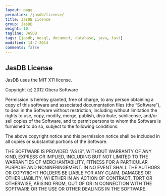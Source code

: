```yaml
---
layout: page
permalink: /jasdb/license/
title: JasDB License
group: JasDB
weight: 10
tagline: JASDB
tags: [jasdb, nosql, document, database, java, fast]
modified: 14-7-2014
comments: false
---
```


## JasDB License
JasDB uses the MIT X11 license.

Copyright (c) 2012 Obera Software

Permission is hereby granted, free of charge, to any person obtaining a copy of this software and associated documentation files (the “Software”), to deal in the Software without restriction, including without limitation the rights to use, copy, modify, merge, publish, distribute, sublicense, and/or sell copies of the Software, and to permit persons to whom the Software is furnished to do so, subject to the following conditions:

The above copyright notice and this permission notice shall be included in all copies or substantial portions of the Software.

THE SOFTWARE IS PROVIDED “AS IS”, WITHOUT WARRANTY OF ANY KIND, EXPRESS OR IMPLIED, INCLUDING BUT NOT LIMITED TO THE WARRANTIES OF MERCHANTABILITY, FITNESS FOR A PARTICULAR PURPOSE AND NONINFRINGEMENT. IN NO EVENT SHALL THE AUTHORS OR COPYRIGHT HOLDERS BE LIABLE FOR ANY CLAIM, DAMAGES OR OTHER LIABILITY, WHETHER IN AN ACTION OF CONTRACT, TORT OR OTHERWISE, ARISING FROM, OUT OF OR IN CONNECTION WITH THE SOFTWARE OR THE USE OR OTHER DEALINGS IN THE SOFTWARE.
